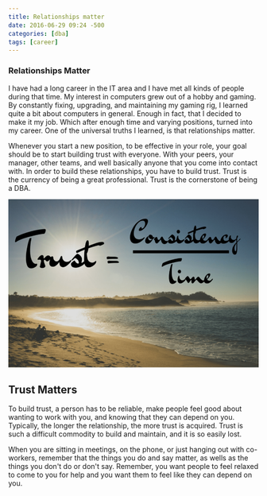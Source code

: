 ```yaml
---
title: Relationships matter
date: 2016-06-29 09:24 -500
categories: [dba]
tags: [career]
---
```


### Relationships Matter

I have had a long career in the IT area and I have met all kinds of people during that time. My interest in computers grew out of a hobby and gaming. By constantly fixing, upgrading, and maintaining my gaming rig, I learned quite a bit about computers in general. Enough in fact, that I decided to make it my job. Which after enough time and varying positions, turned into my career. One of the universal truths I learned, is that relationships matter.

Whenever you start a new position, to be effective in your role, your goal should be to start building trust with everyone. With your peers, your manager, other teams, and well basically anyone that you come into contact with. In order to build these relationships, you have to build trust. Trust is the currency of being a great professional. Trust is the cornerstone of being a DBA.

![Trust Matters](/assets/images/trust.png)

## Trust Matters

To build trust, a person has to be reliable, make people feel good about wanting to work with you, and knowing that they can depend on you. Typically, the longer the relationship, the more trust is acquired. Trust is such a difficult commodity to build and maintain, and it is so easily lost.

When you are sitting in meetings, on the phone, or just hanging out with co-workers, remember that the things you do and say matter, as wells as the things you don't do or don't say. Remember, you want people to feel relaxed to come to you for help and you want them to feel like they can depend on you.